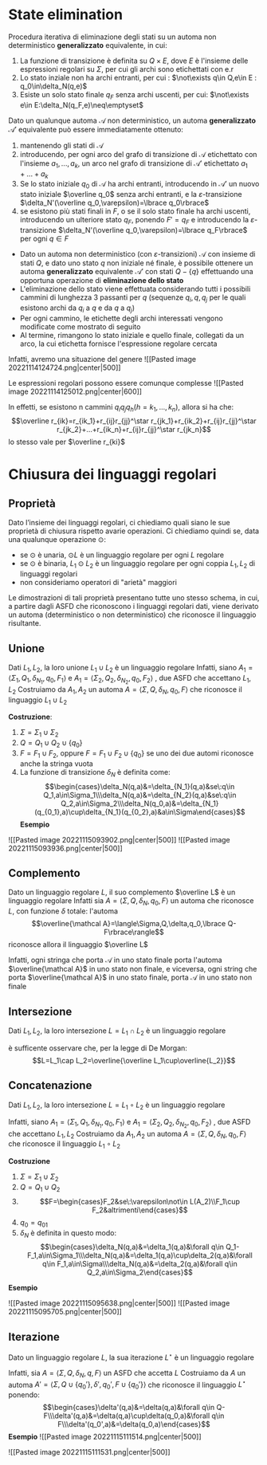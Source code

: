 # State elimination

Procedura iterativa di eliminazione degli stati su un automa non deterministico **generalizzato** equivalente, in cui:
1. La funzione di transizione è definita su $Q\times E$, dove $E$ è l'insieme delle espressioni regolari su $\Sigma$, per cui gli archi sono etichettati con e.r
2. Lo stato inziale non ha archi entranti, per cui : $\not\exists q\in Q,e\in E : q_0\in\delta_N(q,e)$
3. Esiste un solo stato finale $q_F$ senza archi uscenti, per cui: $\not\exists e\in E:\delta_N(q_F,e)\neq\emptyset$

Dato un qualunque automa $\mathcal A$ non deterministico, un automa **generalizzato** $\mathcal A'$ equivalente può essere immediatamente ottenuto:
1. mantenendo gli stati di $\mathcal A$
2. introducendo, per ogni arco del grafo di transizione di $\mathcal A$ etichettato con l'insieme $a_1,...,a_k$, un arco nel grafo di transizione di $\mathcal A'$ etichettato $a_1+...+a_k$
3. Se lo stato iniziale $q_0$ di $\mathcal A$ ha archi entranti, introducendo in $\mathcal A'$ un nuovo stato iniziale $\overline q_0$ senza archi entranti, e la $\varepsilon$-transizione $\delta_N'(\overline q_0,\varepsilon)=\lbrace q_0\rbrace$
4. se esistono più stati finali in $F$, o se il solo stato finale ha archi uscenti, introducendo un ulteriore stato $q_F$, ponendo $F'=q_F$ e introducendo la $\varepsilon$-transizione $\delta_N'(\overline q_0,\varepsilon)=\lbrace q_F\rbrace$ per ogni $q\in F$

- Dato un automa non deterministico (con $\varepsilon$-transizioni) $\mathcal A$ con insieme di stati $Q$, e dato uno stato $q$ non iniziale né finale, è possibile ottenere un automa **generalizzato** equivalente $\mathcal A'$ con stati $Q−\{q\}$ effettuando una opportuna operazione di **eliminazione dello stato**
- L'eliminazione dello stato viene effettuata considerando tutti i possibili cammini di lunghezza 3 passanti per $q$ (sequenze $q_i,q,q_j$ per le quali esistono archi da $q_i$ a $q$ e da $q$ a $q_j$)
- Per ogni cammino, le etichette degli archi interessati vengono modificate come mostrato di seguito
- Al termine, rimangono lo stato iniziale e quello finale, collegati da un arco, la cui etichetta fornisce l'espressione regolare cercata

Infatti, avremo una situazione del genere
![[Pasted image 20221114124724.png|center|500]]

Le espressioni regolari possono essere comunque complesse
![[Pasted image 20221114125012.png|center|600]]

In effetti, se esistono n cammini $q_iq_jq_h(h=k_1,...,k_n)$, allora si ha che:
$$\overline r_{ik}=r_{ik_1}+r_{ij}r_{jj}^\star r_{jk_1}+r_{ik_2}+r_{ij}r_{jj}^\star r_{jk_2}+...+r_{ik_n}+r_{ij}r_{jj}^\star r_{jk_n}$$
lo stesso vale per $\overline r_{ki}$

# Chiusura dei linguaggi regolari

## Proprietà
Dato l’insieme dei linguaggi regolari, ci chiediamo quali siano le sue proprietà di chiusura rispetto avarie operazioni.
Ci chiediamo quindi se, data una qualunque operazione $\odot$:

- se $\odot$ è unaria, $\odot L$ è un linguaggio regolare per ogni $L$ regolare
- se $\odot$ è binaria, $L_1\odot L_2$ è un linguaggio regolare per ogni coppia $L_1,L_2$ di linguaggi regolari
- non consideriamo operatori di "arietà" maggiori

Le dimostrazioni di tali proprietà presentano tutte uno stesso schema, in cui, a partire dagli ASFD che riconoscono i linguaggi regolari dati, viene derivato un automa (deterministico o non deterministico) che riconosce il linguaggio risultante.

## Unione

Dati $L_1,L_2$, la loro unione $L_1\cup L_2$ è un linguaggio regolare
Infatti, siano $A_1=\langle\Sigma_1,Q_1,\delta_{N_1},q_0,F_1\rangle$ e $A_1=\langle\Sigma_2,Q_2,\delta_{N_2},q_0,F_2\rangle$ , due ASFD che accettano $L_1,L_2$
Costruiamo da $A_1,A_2$ un automa $A=\langle\Sigma,Q,\delta_N,q_0,F\rangle$ che riconosce il linguaggio $L_1\cup L_2$

**Costruzione**:
1. $\Sigma=\Sigma_1\cup\Sigma_2$
2. $Q=Q_1\cup Q_2\cup\lbrace q_0\rbrace$
3. $F=F_1\cup F_2$, oppure $F=F_1\cup F_2\cup\lbrace q_0\rbrace$ se uno dei due automi riconosce anche la stringa vuota
4. La funzione di transizione $\delta_N$ è definita come: $$\begin{cases}\delta_N(q,a)&=\delta_{N_1}(q,a)&se\:q\in Q_1,a\in\Sigma_1\\\delta_N(q,a)&=\delta_{N_2}(q,a)&se\:q\in Q_2,a\in\Sigma_2\\\delta_N(q_0,a)&=\delta_{N_1}(q_{0_1},a)\cup\delta_{N_1}(q_{0_2},a)&a\in\Sigma\end{cases}$$
**Esempio**

![[Pasted image 20221115093902.png|center|500]]
![[Pasted image 20221115093936.png|center|500]]


## Complemento

Dato un linguaggio regolare $L$, il suo complemento $\overline L$ è un linguaggio regolare
Infatti sia $A=\langle\Sigma,Q,\delta_N,q_0,F\rangle$ un automa che riconosce $L$, con funzione $\delta$ totale: l'automa
$$\overline{\mathcal A}=\langle\Sigma,Q,\delta,q_0,\lbrace Q-F\rbrace\rangle$$
riconosce allora il linguaggio $\overline L$

Infatti, ogni stringa che porta $\mathcal A$ in uno stato finale porta l'automa $\overline{\mathcal A}$ in uno stato non finale, e viceversa, ogni string che porta $\overline{\mathcal A}$ in uno stato finale, porta $\mathcal A$ in uno stato non finale

## Intersezione

Dati $L_1,L_2$, la loro intersezione $L=L_1\cap L_2$ è un linguaggio regolare

è sufficente osservare che, per la legge di De Morgan:
$$L=L_1\cap L_2=\overline{\overline L_1\cup\overline{L_2}}$$
## Concatenazione

Dati $L_1,L_2$, la loro intersezione $L=L_1\circ L_2$ è un linguaggio regolare

Infatti, siano $A_1=\langle\Sigma_1,Q_1,\delta_{N_1},q_0,F_1\rangle$ e $A_1=\langle\Sigma_2,Q_2,\delta_{N_2},q_0,F_2\rangle$ , due ASFD che accettano $L_1,L_2$
Costruiamo da $A_1,A_2$ un automa $A=\langle\Sigma,Q,\delta_N,q_0,F\rangle$ che riconosce il linguaggio $L_1\circ L_2$

**Costruzione**
1. $\Sigma=\Sigma_1\cup\Sigma_2$
2. $Q=Q_1\cup Q_2$
3. $$F=\begin{cases}F_2&se\:\varepsilon\not\in L(A_2)\\F_1\cup F_2&altrimenti\end{cases}$$
4. $q_0=q_{01}$
5. $\delta_N$ è definita in questo modo:$$\begin{cases}\delta_N(q,a)&=\delta_1(q,a)&\forall q\in Q_1-F_1,a\in\Sigma_1\\\delta_N(q,a)&=\delta_1(q,a)\cup\delta_2(q,a)&\forall q\in F_1,a\in\Sigma\\\delta_N(q,a)&=\delta_2(q,a)&\forall q\in Q_2,a\in\Sigma_2\end{cases}$$

**Esempio**

![[Pasted image 20221115095638.png|center|500]]
![[Pasted image 20221115095705.png|center|500]]

## Iterazione

Dato un linguaggio regolare $L$, la sua iterazione $L^\star$ è un linguaggio regolare

Infatti, sia $A=\langle\Sigma,Q,\delta_{N},q,F\rangle$ un ASFD che accetta $L$
Costruiamo da $A$ un automa $A'=\langle\Sigma,Q\cup\lbrace q_0'\rbrace,\delta',q_0',F\cup\lbrace q_0'\rbrace\rangle$ che riconosce il linguaggio $L^\star$ ponendo:
$$\begin{cases}\delta'(q,a)&=\delta(q,a)&\forall q\in Q-F\\\delta'(q,a)&=\delta(q,a)\cup\delta(q_0,a)&\forall q\in F\\\delta'(q_0',a)&=\delta(q_0,a)\end{cases}$$
**Esempio**
![[Pasted image 20221115111514.png|center|500]]

![[Pasted image 20221115111531.png|center|500]]

